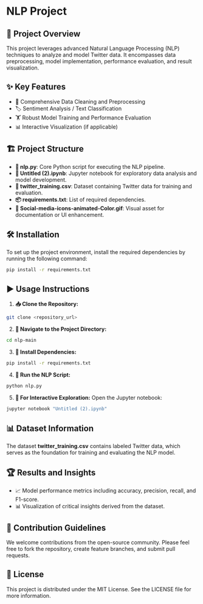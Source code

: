 # NLP Project

## 📜 Project Overview
This project leverages advanced Natural Language Processing (NLP) techniques to analyze and model Twitter data. It encompasses data preprocessing, model implementation, performance evaluation, and result visualization.

## ✨ Key Features
- 🧹 Comprehensive Data Cleaning and Preprocessing
- 🏷️ Sentiment Analysis / Text Classification
- 🏋️ Robust Model Training and Performance Evaluation
- 📊 Interactive Visualization (if applicable)

## 🏗️ Project Structure
- **📝 nlp.py**: Core Python script for executing the NLP pipeline.
- **📓 Untitled (2).ipynb**: Jupyter notebook for exploratory data analysis and model development.
- **📁 twitter_training.csv**: Dataset containing Twitter data for training and evaluation.
- **📦 requirements.txt**: List of required dependencies.
- **🎨 Social-media-icons-animated-Color.gif**: Visual asset for documentation or UI enhancement.

## 🛠️ Installation
To set up the project environment, install the required dependencies by running the following command:
```bash
pip install -r requirements.txt
```

## ▶️ Usage Instructions
1. **📥 Clone the Repository:**
```bash
git clone <repository_url>
```
2. **📂 Navigate to the Project Directory:**
```bash
cd nlp-main
```
3. **🔧 Install Dependencies:**
```bash
pip install -r requirements.txt
```
4. **🚀 Run the NLP Script:**
```bash
python nlp.py
```
5. **🧮 For Interactive Exploration:**
Open the Jupyter notebook:
```bash
jupyter notebook "Untitled (2).ipynb"
```

## 📊 Dataset Information
The dataset **twitter_training.csv** contains labeled Twitter data, which serves as the foundation for training and evaluating the NLP model.

## 🏆 Results and Insights
- 📈 Model performance metrics including accuracy, precision, recall, and F1-score.
- 📊 Visualization of critical insights derived from the dataset.

## 🤝 Contribution Guidelines
We welcome contributions from the open-source community. Please feel free to fork the repository, create feature branches, and submit pull requests.

## 📜 License
This project is distributed under the MIT License. See the LICENSE file for more information.

